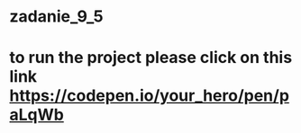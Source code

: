 # zadanie_9_5
# to run the project please click on this link https://codepen.io/your_hero/pen/paLqWb
